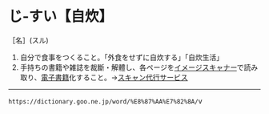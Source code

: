 # じ‐すい【自炊】

［名］(スル)
1.  自分で食事をつくること。「外食をせずに自炊する」「自炊生活」
2.  手持ちの書籍や雑誌を裁斷・解體し、各ページを[イメージスキャナー](https://dictionary.goo.ne.jp/word/%E3%82%B9%E3%82%AD%E3%83%A3%E3%83%8A%E3%83%BC/#jn-117721)で読み取り、[電子書籍](https://dictionary.goo.ne.jp/word/%E9%9B%BB%E5%AD%90%E6%9B%B8%E7%B1%8D/#jn-153611)化すること。→[スキャン代行サービス](https://dictionary.goo.ne.jp/word/%E3%82%B9%E3%82%AD%E3%83%A3%E3%83%B3%E4%BB%A3%E8%A1%8C%E3%82%B5%E3%83%BC%E3%83%93%E3%82%B9/#jn-250672)

---
`https://dictionary.goo.ne.jp/word/%E8%87%AA%E7%82%8A/`v